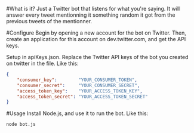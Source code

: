 #What is it?
Just a Twitter bot that listens for what you're saying. It will answer every tweet mentionning it something random it got from the previous tweets of the mentionner.

#Configure
Begin by opening a new account for the bot on Twitter. Then, create an application for this account on dev.twitter.com, and get the API keys.

Setup in apiKeys.json. Replace the Twitter API keys of the bot you created on twitter in the file. Like this:

``` json
{
	"consumer_key":        "YOUR_CONSUMER_TOKEN",
	"consumer_secret":     "YOUR_CONSUMER_SECRET",
	"access_token_key":    "YOUR_ACCESS_TOKEN_KEY",
	"access_token_secret": "YOUR_ACCESS_TOKEN_SECRET"
}
```

#Usage
Install Node.js, and use it to run the bot. Like this:

	node bot.js